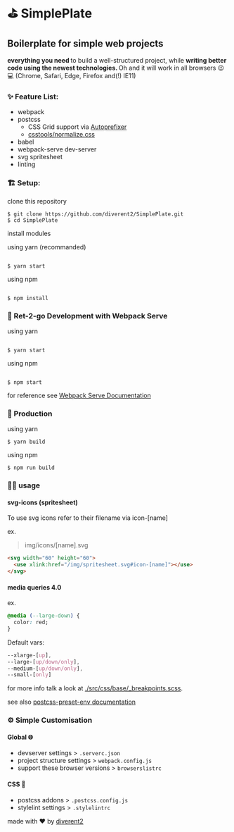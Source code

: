 # ⛳ SimplePlate

## Boilerplate for simple web projects

<strong>everything you need </strong> to build a well-structured project, while <strong>writing better code using the newest technologies. </strong>
Oh and it will work in all browsers 😉💻
(Chrome, Safari, Edge, Firefox and(!) IE11)

### ✨ Feature List:

- webpack <br>
- postcss
  - CSS Grid support via [Autoprefixer](https://github.com/postcss/autoprefixer)
  - [csstools/normalize.css](https://github.com/csstools/normalize.css)
- babel <br>
- webpack-serve dev-server <br>
- svg spritesheet <br>
- linting <br>

### 🏗️ Setup:

clone this repository

```
$ git clone https://github.com/diverent2/SimplePlate.git
$ cd SimplePlate
```

install modules

using yarn (recommanded)

```

$ yarn start

```

using npm

```

$ npm install

```

### 🏃 Ret-2-go Development with Webpack Serve

using yarn

```

$ yarn start

```

using npm

```

$ npm start

```

for reference see [Webpack Serve Documentation](https://github.com/webpack-contrib/webpack-serve)

### 🚚 Production

using yarn

```
$ yarn build
```

using npm

```
$ npm run build
```

### 👩‍💻 usage

#### svg-icons (spritesheet)

To use svg icons refer to their filename via icon-[name]

ex.

> img/icons/[name].svg

```html
<svg width="60" height="60">
  <use xlink:href="/img/spritesheet.svg#icon-[name]"></use>
</svg>
```

#### media queries 4.0

ex.

```css
@media (--large-down) {
  color: red;
}
```

Default vars:

```css
--xlarge-[up],
--large-[up/down/only],
--medium-[up/down/only],
--small-[only]
```

for more info talk a look at
[./src/css/base/\_breakpoints.scss](https://github.com/diverent2/SimplePlate/blob/master/src/css/base/_breakpoints.scss).

see also [postcss-preset-env documentation](https://preset-env.cssdb.org/features#media-query-ranges)

### ⚙️ Simple Customisation

#### Global 🌐

- devserver settings > `.serverc.json`
- project structure settings > `webpack.config.js`
- support these browser versions > `browserslistrc`

#### CSS 🎨

- postcss addons > `.postcss.config.js`
- stylelint settings > `.stylelintrc`

made with ♥️ by [diverent2](https://twitter.com/diverent2)

